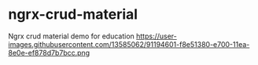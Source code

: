 # ngrx-crud-material
Ngrx crud material demo for education
https://user-images.githubusercontent.com/13585062/91194601-f8e51380-e700-11ea-8e0e-ef878d7b7bcc.png
